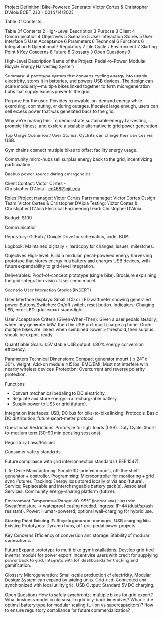 Project Definition: Bike-Powered Generator
Victor Cortes & Christopher D'Aloia
ECET 230 - 001 
9/14/2025



Table Of Contents

Table Of Contents	2
High-Level Description	3
Purpose	3
Client	4
Communication	4
Objectives	5
Scenario	5
User Interaction Stories	5
User Interface	5
User Acceptance	6
Parameters	6
Technical	6
Functions	6
Integration	6
Operational	7
Regulatory	7
Life Cycle	7
Environment	7
Starting Point	8
Key Concerns	8
Future	8
Glossary	9
Open Questions	9

High-Level Description
Name of the Project: Pedal-to-Power: Modular Bicycle Energy Harvesting System


Summary: A prototype system that converts cycling energy into usable electricity, stores it in batteries, and powers USB devices. The design can scale modularly—multiple bikes linked together to form microgeneration hubs that supply excess power to the grid.

Purpose
For the user: Provides renewable, on-demand energy while exercising, commuting, or during outages. If scaled large enough, users can sell excess power that was generated back to the grid.


Why we’re making this: To demonstrate sustainable energy harvesting, promote fitness, and explore a scalable alternative to grid power generation.



Top Usage Scenarios / User Stories:
Cyclists can charge their devices via USB.


Gym chains connect multiple bikes to offset facility energy usage.


Community micro-hubs sell surplus energy back to the grid, incentivizing participation.


Backup power source during emergencies.



Client
Contact: 
Victor Cortes    -    
Christopher D'Aloia    -    cd468@njit.edu


Roles: 
Project manager: Victor Cortes
Parts manager: Victor Cortes
Design Team: Victor Cortes & Christopher D’Aloia
Testing: Victor Cortes & Christopher D'Aloia
Electrical Engineering Lead: Christopher D'Aloia


Budget: $100


Communication

Repository: GitHub / Google Drive for schematics, code, BOM.


Logbook: Maintained digitally + hardcopy for changes, issues, milestones.




Objectives
High-level: Build a modular, pedal-powered energy harvesting prototype that stores energy in a battery and charges USB devices, with future expandability to grid-level integration.


Deliverables:
Proof-of-concept prototype (single bike).
Brochure explaining the grid-integration vision.
User demo model.


Scenario
User Interaction Stories
(INSERT)

User Interface
Displays: Small LCD or LED wattmeter showing generated power.
Buttons/Switches: On/off switch, reset button.
Indicators: Charging LED, error LED, grid-export status light.




User Acceptance
Criteria (Given-When-Then):
Given a user pedals steadily, when they generate ≥6W, then the USB port must charge a phone.
Given multiple bikes are linked, when combined power > threshold, then surplus should be export-ready.


Quantifiable Goals:
≥5V stable USB output.
≥80% energy conversion efficiency.

Parameters
Technical
Dimensions: Compact generator mount ( ≤ 24” x 30”).
Weight: Add-on module ≤15 lbs.
EMC/EMI: Must not interfere with nearby wireless devices.
Protection: Overcurrent and reverse polarity protection.


Functions
- Convert mechanical pedaling to DC electricity.
- Regulate and store energy in a rechargeable battery.
- Supply power to USB or grid (future).


Integration
Interfaces: USB, DC bus for bike-to-bike linking.
Protocols: Basic DC distribution, future smart-meter protocol.


Operational
Restrictions: Prototype for light loads (USB).
Duty Cycle: Short-to-medium term (30–90 min pedaling sessions).


Regulatory
Laws/Policies:


Consumer safety standards.


Future compliance with grid interconnection standards (IEEE 1547).



Life Cycle
Manufacturing: Simple 3D-printed mounts, off-the-shelf generator + controller.
Programming: Microcontroller for monitoring + grid sync (future).
Tracking: Energy logs stored locally or via app (future).
Service: Replaceable and interchangeable battery pack(s).
Associated Services: Community energy-sharing platform (future).





Environment
Temperature Range: 40–95°F (indoor use)
Hazards: Sweat/moisture → waterproof casing needed.
Ingress: IP-44 (dust/splash resistant).
Power: Human-powered; optional wall-charging for hybrid use.



Starting Point
Existing IP: Bicycle generator concepts, USB charging kits.
Existing Prototypes: Dynamo hubs, off-grid pedal power projects.



Key Concerns
Efficiency of conversion and storage.
Stability of modular connections.









Future
Expand prototype to multi-bike gym installations.
Develop grid-tied inverter module for power export.
Incentivize users with credit for supplying power back to grid.
Integrate with IoT dashboards for tracking and gamification.



Glossary
Microgeneration: Small-scale production of electricity.
Modular Design: System can expand by adding units.
Grid-tied: Connected and synchronized with local utility grid.
USB Output: Standard 5V DC charging.



Open Questions
How to safely synchronize multiple bikes for grid export?
What business model could sustain grid buy-back incentives?
What is the optimal battery type for modular scaling (Li-ion vs supercapacitors)?
How to ensure regulatory compliance for future commercialization?


